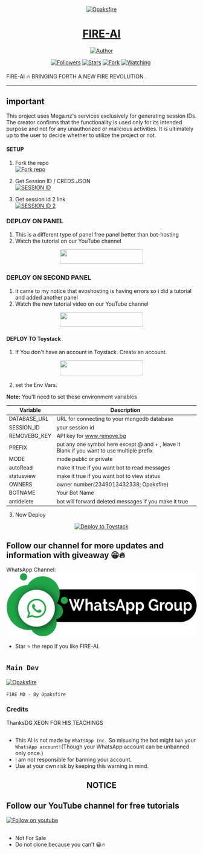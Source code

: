 <p align="center">  
  <a href="">
    <img alt="Opaksfire" height="300" src="https://api.shannmoderz.xyz/server/file/XyjKP6IA0VnyFZF.jpg">
    <h1 align="center">FIRE-AI</h1>
  </a>
</p>
<p align="center">
<a href="https://github.com/Opaksfire"><img title="Author" src="https://img.shields.io/badge/FIRE-AI-black?style=for-the-badge&logo=telegram"></a>
<p/>
<p align="center">
<a href="https://github.com/Opaksfire?tab=followers"><img title="Followers" src="https://img.shields.io/github/followers/Opaksfire?label=Followers&style=social"></a>
<a href="https://github.com/Opaksfire/FIRE-AI/stargazers/"><img title="Stars" src="https://img.shields.io/github/stars/Opaksfire/FIRE-MD?&style=social"></a>
<a href="https://github.com/Opaksfire/FIRE-AI/network/members"><img title="Fork" src="https://img.shields.io/github/forks/Opaksfire/FIRE-AI?style=social"></a>
<a href="https://github.com/Opaksfire/FIRE-AI/watchers"><img title="Watching" src="https://img.shields.io/github/watchers/Opaksfire/FIRE-AI?label=Watching&style=social"></a>
<a href="https://app.fossa.com/projects/git%2Bgithub.com%2FOpaksfirs%2FFIRE-AI?ref=badge_shield" alt="FOSSA Status"><img sarc="https://app.fossa.com/api/projects/git%2Bgithub.com%2FOpaksfire%2FFIRE-AI.svg?type=shield"/></a>
</p>

####  
FIRE-AI 🔥 BRINGING FORTH A NEW FIRE REVOLUTION .

***
## important

This project  uses Mega.nz's services exclusively for generating session IDs. The creator confirms that the functionality is used only for its intended purpose and not for any unauthorized or malicious activities. It is ultimately up to the user to decide whether to utilize the project or not.

#### SETUP

1. Fork the repo
    <br>
<a href='https://github.com/Opaksfire/FIRE-AI/fork' target="_blank"><img alt='Fork repo' src='https://img.shields.io/badge/Fork Repo-100000?style=for-the-badge&logo=scan&logoColor=white&labelColor=black&color=black'/></a>


2. Get Session ID / CREDS.JSON 
    <br>
<a href='https://replit.com/@opaksmt/Fire-MD-bot-pair?v=1' target="_blank"><img alt='SESSION ID' src='https://img.shields.io/badge/Session_id-100000?style=for-the-badge&logo=scan&logoColor=white&labelColor=black&color=black'/></a>


3. Get session id 2 link
    <br>
<a href='https://firemd-bot-pair.onrender.com/' target="_blank"><img alt='SESSION ID 2' src='https://img.shields.io/badge/Session_id2-100000?style=for-the-badge&logo=scan&logoColor=white&labelColor=black&color=black'/></a>


### DEPLOY ON PANEL 

1. This is a different type of panel free panel better than bot-hosting
2. Watch the tutorial on our YouTube channel
    <br>
<p align="center"><a href="https://www.evoshosting.com"> <img src="https://img.shields.io/badge/FREE-PANEL%20Account-red?style=for-the-badge&logo=Free-Panel" width="220" height="38.45"/></a></p>  

### DEPLOY ON SECOND PANEL 

1. it came to my notice that evoshosting is having errors so i did a tutorial and added another panel
2. Watch the new tutorial video on our YouTube channel 
    <br>
<p align="center"><a href="https://dash.daki.cc"> <img src="https://img.shields.io/badge/FREE-PANEL2%20Account-red?style=for-the-badge&logo=Free-Panel2" width="220" height="38.45"/></a></p>  

#### DEPLOY TO Toystack

1. If You don't have an account in Toystack. Create an account.
    <br>
<p align="center"><a href="https://toystack.ai"> <img src="https://img.shields.io/badge/Toystack%20Account-blue?style=for-the-badge&logo=Toystack" width="220" height="38.45"/></a></p>

2. set the Env Vars.
    <br>


**Note:** You'll need to set these environment variables 

| Variable | Description 
|---|---|
| DATABASE_URL | URL for connecting to your mongodb database | 
| SESSION_ID | your session id | 
| REMOVEBG_KEY | API key for www.remove.bg | 
| PREFIX | put any one symbol here except @ and + , leave it Blank if you want to use multiple prefix |
| MODE | mode public or private |
| autoRead | make it true if you want bot to read messages |
| statusview | make it true if you want bot to view status | 
| OWNERS | owner number(2349013432338; Opaksfire) | 
| BOTNAME | Your Bot Name | 
| antidelete | bot will forward deleted messages if you make it true | 


3. Now Deploy
   <br>
 <div align="center">
  <a href="https://toystack.ai">
    <img src="https://img.shields.io/badge/Toystack%20Account-blue?style=for-the-badge&logo=Toystack" width="220" height="38.45" alt="Deploy to Toystack ">
  </a>
</div>


 
 ## Follow our channel for more updates and information with giveaway 😀🔥

WhatsApp Channel: <a href="https://whatsapp.com/channel/0029VajYjMJJf05aRQXKx82W"><img alt="WhatsApp" src="https://raw.githubusercontent.com/Neeraj-x0/Neeraj-x0/main/photos/suddidina-join-whatsapp.png"/></a>

- Star ⭐ the repo if you like FIRE-AI.


## `Main Dev` 
<a href="https://github.com/Opaksfire"><img src="https://api.shannmoderz.xyz/server/file/XyjKP6IA0VnyFZF.jpg" width="250" height="250" alt="Opaksfire"/></a>
  
`FIRE MD - By Opaksfire`

### Credits 
ThanksDG XEON FOR HIS TEACHINGS 

   
## 
- This AI is not made by `WhatsApp Inc.` So misusing the bot might `ban` your `WhatsApp account!`(Though your WhatsApp account can be unbanned only once.)
- I am not responsible for banning your account.
- Use at your own risk by keeping this warning in mind.


<h2 align="center">  NOTICE
</h2>

## Follow our YouTube channel for free tutorials 
<a href='https://youtube.com/@firenation-1?si=oejjr_WwBHs30gAR' target="_blank"><img alt='Follow on youtube' src='https://img.shields.io/badge/Follow on YouTube-100000?style=for-the-badge&logo=scan&logoColor=white&labelColor=black&color=black'/></a>
   
## 
- Not For Sale
- Do not clone because you can't 😀🔥



